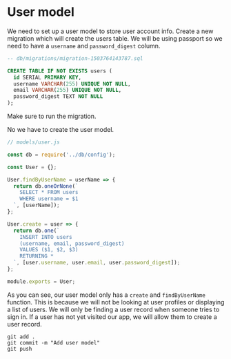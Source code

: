 # User model

We need to set up a user model to store user account info. Create a new migration which will create the users table. We will be using passport so we need to have a `username` and `password_digest` column.

```sql
-- db/migrations/migration-1503764143787.sql

CREATE TABLE IF NOT EXISTS users (
  id SERIAL PRIMARY KEY,
  username VARCHAR(255) UNIQUE NOT NULL,
  email VARCHAR(255) UNIQUE NOT NULL,
  password_digest TEXT NOT NULL
);
```

Make sure to run the migration.

No we have to create the user model.

```javascript
// models/user.js

const db = require('../db/config');

const User = {};

User.findByUserName = userName => {
  return db.oneOrNone(`
    SELECT * FROM users
    WHERE username = $1
  `, [userName]);
};

User.create = user => {
  return db.one(`
    INSERT INTO users
    (username, email, password_digest)
    VALUES ($1, $2, $3)
    RETURNING *
  `, [user.username, user.email, user.password_digest]);
};

module.exports = User;
```

As you can see, our user model only has a `create` and `findByUserName` function. This is because we will not be looking at user profiles or displaying a list of users. We will only be finding a user record when someone tries to sign in. If a user has not yet visited our app, we will allow them to create a user record.

```
git add .
git commit -m "Add user model"
git push
```
